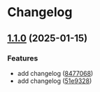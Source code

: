 # Changelog

## [1.1.0](https://github.com/1abhishekpandey/abhishek-kotlin/compare/v1.0.0...v1.1.0) (2025-01-15)


### Features

* add changelog ([8477068](https://github.com/1abhishekpandey/abhishek-kotlin/commit/847706893ef836f9bce795c15d831befc9b0edef))
* add changelog ([51e9328](https://github.com/1abhishekpandey/abhishek-kotlin/commit/51e9328477cfc6037a01b14ae90517d8e0424a1c))

